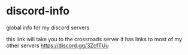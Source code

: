 # discord-info
global info for my discord servers

this link will take you to the crossroads server
it has links to most of my other servers
https://discord.gg/3ZcfTUu
